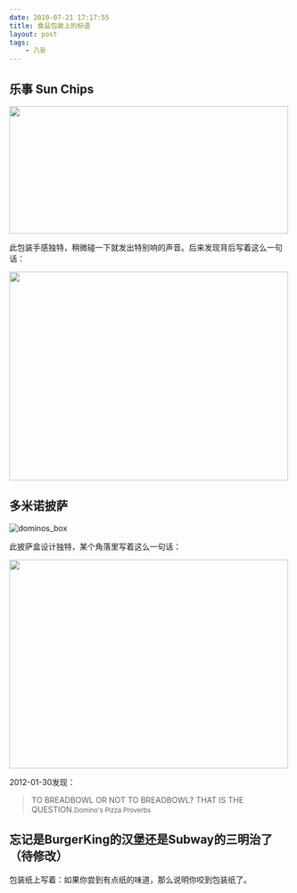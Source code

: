 ```yaml
---
date: 2010-07-21 17:17:55
title: 食品包装上的标语
layout: post
tags:
    - 八卦
---
```

## 乐事 Sun Chips
<img class="alignnone size-full wp-image-2892" title="sun chips" src="https://lh6.googleusercontent.com/-4eJJPpFlkUo/TYL2UOf7nKI/AAAAAAABifI/0CpEjSd_Ipg/s800/media_httpblogztnotec_dyDww.png.scaled500.png" alt="" width="500" height="229" />

此包装手感独特，稍微碰一下就发出特别响的声音。后来发现背后写着这么一句话：

<img class="alignnone size-full wp-image-2893" title="IMG_0023" src="https://lh6.googleusercontent.com/-dgngzMAFi5I/TYL2ULan8bI/AAAAAAABifI/HaxIl9eXKpU/s800/media_httpblogztnotec_EGfBe.jpg.scaled500.jpg" alt="" width="500" height="375" />

## 多米诺披萨

<img class="alignnone size-full wp-image-2889" title="dominos_box" src="https://lh6.googleusercontent.com/-ghyA-Y-qwtk/TYL2Um6lb_I/AAAAAAABifI/RkxVZx1vVqM/s800/media_httpblogztnotec_nryvr.jpeg.scaled500.jpg"/>

此披萨盒设计独特，某个角落里写着这么一句话：

<img class="alignnone size-full wp-image-2890" title="IMG_0022" src="https://lh3.googleusercontent.com/-vFuopTkIkeo/TYL2UKRUYTI/AAAAAAABifI/eUvPUvnnP88/s800/media_httpblogztnotec_Abrdx.jpg.scaled500.jpg" alt="" width="500" height="375" />

2012-01-30发现：

>TO BREADBOWL OR NOT TO BREADBOWL? THAT IS THE QUESTION.<small>Domino's Pizza Proverbs</small>

## 忘记是BurgerKing的汉堡还是Subway的三明治了（待修改）

包装纸上写着：如果你尝到有点纸的味道，那么说明你咬到包装纸了。